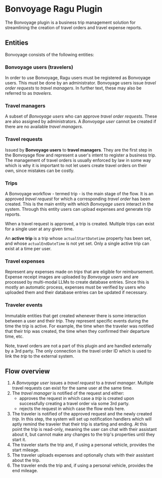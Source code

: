 # Bonvoyage Ragu Plugin

The Bonvoyage plugin is a business trip management solution for streamlining the creation
of travel orders and travel expense reports.

## Entities

Bonvoyage consists of the following entities:

### **Bonvoyage users (travelers)**

In order to use Bonvoyage, Ragu users must be registered as Bonvoyage users. This must be done by an administrator.
Bonvoyage users issue *travel order requests* to *travel managers*. In further text, these may also be referred to as
*travelers*.
 
### **Travel managers**

A subset of *Bonvoyage users* who can approve *travel order requests*. These are also assigned by administrators.
A *Bonvoyage user* cannot be created if there are no available *travel managers*.

### **Travel requests**

Issued by **Bonvoyage users** to **travel managers**. They are the first step in the Bonvoyage flow and represent
a user's intent to register a business trip. The management of travel orders is usually enforced by law in some
way which is why it is important to not let users create travel orders on their own, since mistakes can be costly.

### **Trips**

A Bonvoyage workflow - termed trip - is the main stage of the flow. It is an approved *travel request* for which 
a corresponding *travel order* has been created. This is the main entity with which *Bonvoyage users* interact in the
system. Through this entity users can upload expenses and generate trip reports.

When a travel request is approved, a trip is created. Multiple trips can exist for a single user at any given time.

An **active trip** is a trip whose `actualStartDatetime` property has been set, and whose `actualEndDateTime` is not
yet set. Only a single active trip can exist at a time per user.

### **Travel expenses**

Represent any expenses made on *trips* that are eligible for reimbursement. Expense receipt images are uploaded by 
*Bonvoyage users* and are processed by multi-modal LLMs to create database entries. 
Since this is mostly an automatic process, expenses must be verified by users who uploaded them and their 
database entries can be updated if necessary.

### **Traveler events**

Immutable entities that get created whenever there is some interaction between a user and their *trip*. They represent specific events during the
time the trip is active. For example, the time when the traveler was notified that their trip was created, the time when they confirmed
their departure time, etc.

Note, travel orders are not a part of this plugin and are handled externally by a 3rd party. The only connection is
the travel order ID which is used to link the *trip* to the external system.

## Flow overview

1. A *Bonvoyage user* issues a *travel request* to a *travel manager*.
   Multiple travel requests can exist for the same user at the same time.
2. The *travel manager* is notified of the request and either:
     - approves the request in which case a *trip* is created upon 
       successfully creating a travel order via some 3rd party.
     - rejects the request in which case the flow ends here.
3. The traveler is notified of the approved request and the newly created *trip*.
   In this step, the system will set up notification handlers which will aptly remind the traveler that their trip
   is starting and ending. At this point the trip is read-only, meaning the user can chat with their
   assistant about it, but cannot make any changes to the trip's properties until they start it.
4. The traveler starts the trip and, if using a personal vehicle, provides the start mileage.
5. The traveler uploads expenses and optionally chats with their assistant about the trip.
6. The traveler ends the trip and, if using a personal vehicle, provides the end mileage.
